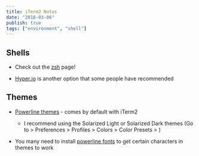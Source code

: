 ```yaml
---
title: iTerm2 Notes
date: "2018-03-06"
publish: true
tags: ["environment", "shell"]
---
```


## Shells

* Check out the [zsh](zsh.md) page!

* [Hyper.io](https://hyper.is/) is another option that some people have recommended

## Themes

* [Powerline themes](https://github.com/mbadolato/iTerm2-Color-Schemes) - comes by default with iTerm2

    * I recommend using the Solarized Light or Solarized Dark themes (Go to > Preferences > Profiles > Colors > Color Presets > <THEME>)

* You many need to install [powerline fonts](https://github.com/powerline/fonts) to get certain characters in themes to work
